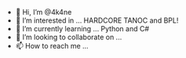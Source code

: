 - 👋 Hi, I’m @4k4ne
- 👀 I’m interested in ... HARDCORE TANOC and BPL!
- 🌱 I’m currently learning ... Python and C#
- 💞️ I’m looking to collaborate on ...
- 📫 How to reach me ...

<!---
4k4ne/4k4ne is a ✨ special ✨ repository because its `README.md` (this file) appears on your GitHub profile.
You can click the Preview link to take a look at your changes.
--->
